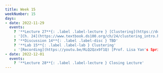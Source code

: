 ```yaml
---
title: Week 15
weekNumber: 15
days:
- date: 2022-11-29
  events:
    ? '**Lecture 27**{: .label .label-lecture } [Clustering](https://docs.google.com/presentation/d/18H4jIjNdmHxux8C6E4JkX8LAQkPh2uSXGbmihmJYiiU)'
    : '[Ch. 24](https://www.textbook.ds100.org/ch/24/clustering_intro.html)'
    ? '**Discussion 14**{: .label .label-disc } TBD' 
    ? '**Lab 15**{: .label .label-lab } Clustering'
    : '[Recording](https://youtu.be/RLQ2Qzx9f1Q) [Prof. Lisa Yan's Spring 22 video]'
- date: 2022-12-01
  events:
    ? '**Lecture 28**{: .label .label-lecture } Closing Lecture'
---
```

